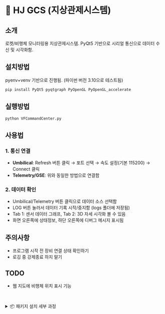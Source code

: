 # 🚀 HJ GCS (지상관제시스템)

## 소개
로켓/비행체 모니터링용 지상관제시스템. PyQt5 기반으로 시리얼 통신으로 데이터 수신 및 시각화함.

## 설치방법
pyenv+venv 기반으로 진행됨. (파이썬 버전 3.10으로 테스트됨)

```bash
pip install PyQt5 pyqtgraph PyOpenGL PyOpenGL_accelerate
```

## 실행방법
```bash
python VFCommandCenter.py
```

## 사용법

### 1. 통신 연결
- **Umbilical**: Refresh 버튼 클릭 → 포트 선택 → 속도 설정(기본 115200) → Connect 클릭
- **Telemetry/GSE**: 위와 동일한 방법으로 연결함

### 2. 데이터 확인
- Umbilical/Telemetry 버튼 클릭으로 데이터 소스 선택함
- LOG 버튼 눌러서 데이터 기록 시작/중지함 (logs 폴더에 저장됨)
- Tab 1: 센서 데이터 그래프, Tab 2: 3D 자세 시각화 볼 수 있음
- 화면 오른쪽에 상태정보, 하단 오른쪽에 디버그 메시지 표시됨

## 주의사항
- 프로그램 시작 전 장비 연결 상태 확인하기
- 로깅 중 강제종료 하지 말기

## TODO
- 웹 지도에 비행체 위치 표시 기능



&nbsp;
<details>
<summary>📦 패키지 설치 세부 과정</summary>

```
pip list

Package Version
------- -------
pip     24.0

pip install pyqt5

Package   Version
--------- -------
pip       24.0
PyQt5     5.15.11
PyQt5-Qt5 5.15.2
PyQt5_sip 12.17.0

pip install pyqtgraph

Package   Version
--------- -------
numpy     2.2.5
pip       24.0
PyQt5     5.15.11
PyQt5-Qt5 5.15.2
PyQt5_sip 12.17.0
pyqtgraph 0.13.7

pip install PyOpenGL

Package   Version
--------- -------
numpy     2.2.5
pip       24.0
PyOpenGL  3.1.9
PyQt5     5.15.11
PyQt5-Qt5 5.15.2
PyQt5_sip 12.17.0
pyqtgraph 0.13.7

pip install PyOpenGL_accelerate

Package             Version
------------------- -------
numpy               2.2.5
pip                 24.0
PyOpenGL            3.1.9
PyOpenGL-accelerate 3.1.9
PyQt5               5.15.11
PyQt5-Qt5           5.15.2
PyQt5_sip           12.17.0
pyqtgraph           0.13.7
```
</details>